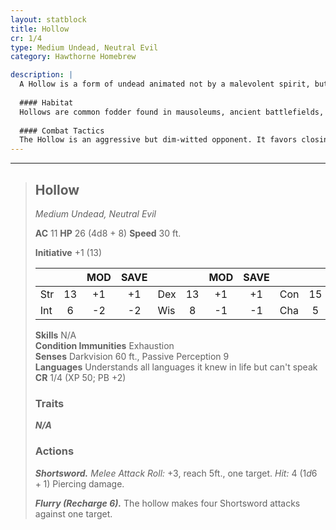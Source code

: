 ```yaml
---
layout: statblock
title: Hollow
cr: 1/4
type: Medium Undead, Neutral Evil
category: Hawthorne Homebrew

description: |
  A Hollow is a form of undead animated not by a malevolent spirit, but by a lingering, desperate impulse to fight. It appears as a skeletal or emaciated figure in tattered gear, driven by the echoes of a life once lived, yet lacking any true mind or soul.
  
  #### Habitat
  Hollows are common fodder found in mausoleums, ancient battlefields, forgotten dungeons, or any place where a person died suddenly and violently. They often form the mindless ranks of a greater necromancer's army.
  
  #### Combat Tactics
  The Hollow is an aggressive but dim-witted opponent. It favors closing to melee range to utilize its **Shortsword** attack. Its special **Flurry** action, though rare, makes it dangerous to a single target, allowing it to rapidly deliver four attacks in a single turn. It relies on its high Constitution to keep it shambling forward.
---
```


___
> ## Hollow
> *Medium Undead, Neutral Evil*
> 
> **AC** 11 **HP** 26 (4d8 + 8) **Speed** 30 ft.
> 
> **Initiative** +1 (13)
>
> | | | MOD | SAVE | | | MOD | SAVE | | | MOD | SAVE |
> |:--|:-:|:----:|:----:|:--|:-:|:----:|:----:|:--|:-:|:----:|:----:|
> |Str| 13| +1 | +1 |Dex| 13| +1 | +1 |Con| 15| +2 | +2 |
> |Int| 6| -2 | -2 |Wis| 8| -1 | -1 |Cha| 5| -3 | -3 |
>
> **Skills** N/A  
> **Condition Immunities** Exhaustion  
> **Senses** Darkvision 60 ft., Passive Perception 9  
> **Languages** Understands all languages it knew in life but can't speak  
> **CR** 1/4 (XP 50; PB +2)
>
> ### Traits
>
> ***N/A***
>
> ### Actions
>
> ***Shortsword.*** *Melee Attack Roll:* +3, reach 5ft., one target. *Hit:* 4 ($1d6 + 1$) Piercing damage.
>
> ***Flurry (Recharge 6).*** The hollow makes four Shortsword attacks against one target.